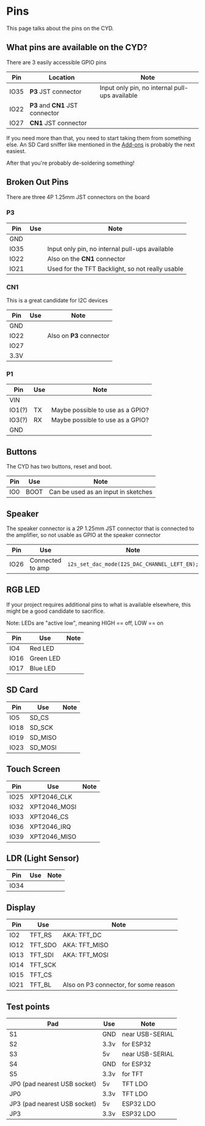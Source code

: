 # Pins

This page talks about the pins on the CYD.

## What pins are available on the CYD?

There are 3 easily accessible GPIO pins

|Pin|Location|Note|
|---|---|----|
|IO35|**P3** JST connector|Input only pin, no internal pull-ups available|
|IO22|**P3** and **CN1** JST connector||
|IO27|**CN1** JST connector||

If you need more than that, you need to start taking them from something else. An SD Card sniffer like mentioned in the [Add-ons](/ADDONS.md) is probably the next easiest.

After that you're probably de-soldering something!

## Broken Out Pins

There are three 4P 1.25mm JST connectors on the board

### P3
|Pin|Use|Note|
|---|---|----|
|GND|||
|IO35||Input only pin, no internal pull-ups available|
|IO22||Also on the **CN1** connector|
|IO21||Used for the TFT Backlight, so not really usable|

### CN1
This is a great candidate for I2C devices

|Pin|Use|Note|
|---|---|----|
|GND|||
|IO22||Also on **P3** connector|
|IO27|||
|3.3V|||

### P1
|Pin|Use|Note|
|---|---|----|
|VIN|||
|IO1(?)|TX|Maybe possible to use as a GPIO?|
|IO3(?)|RX|Maybe possible to use as a GPIO?|
|GND|||


## Buttons

The CYD has two buttons, reset and boot.

|Pin|Use|Note|
|---|---|----|
|IO0|BOOT|Can be used as an input in sketches|

## Speaker

The speaker connector is a 2P 1.25mm JST connector that is connected to the amplifier, so not usable as GPIO at the speaker connector

|Pin|Use|Note|
|---|---|----|
|IO26|Connected to amp|`i2s_set_dac_mode(I2S_DAC_CHANNEL_LEFT_EN);`|

## RGB LED

If your project requires additional pins to what is available elsewhere, this might be a good candidate to sacrifice.

Note: LEDs are "active low", meaning HIGH == off, LOW == on

|Pin|Use|Note|
|---|---|----|
|IO4|Red LED||
|IO16|Green LED||
|IO17|Blue LED||

## SD Card

|Pin|Use|Note|
|---|---|----|
|IO5|SD_CS||
|IO18|SD_SCK||
|IO19|SD_MISO||
|IO23|SD_MOSI||

## Touch Screen

|Pin|Use|Note|
|---|---|----|
|IO25|XPT2046_CLK||
|IO32|XPT2046_MOSI||
|IO33|XPT2046_CS||
|IO36|XPT2046_IRQ||
|IO39|XPT2046_MISO||

## LDR (Light Sensor)

|Pin|Use|Note|
|---|---|----|
|IO34|||

## Display

|Pin|Use|Note|
|---|---|----|
|IO2|TFT_RS|AKA: TFT_DC|
|IO12|TFT_SDO|AKA: TFT_MISO|
|IO13|TFT_SDI|AKA: TFT_MOSI|
|IO14|TFT_SCK||
|IO15|TFT_CS||
|IO21|TFT_BL|Also on P3 connector, for some reason|

## Test points
|Pad|Use|Note|
|---|---|----|
|S1|GND|near USB-SERIAL|
|S2|3.3v|for ESP32|
|S3|5v|near USB-SERIAL|
|S4|GND|for ESP32|
|S5|3.3v|for TFT|
|JP0 (pad nearest USB socket)|5v|TFT LDO|
|JP0|3.3v|TFT LDO|
|JP3 (pad nearest USB socket)|5v|ESP32 LDO|
|JP3|3.3v|ESP32 LDO|
